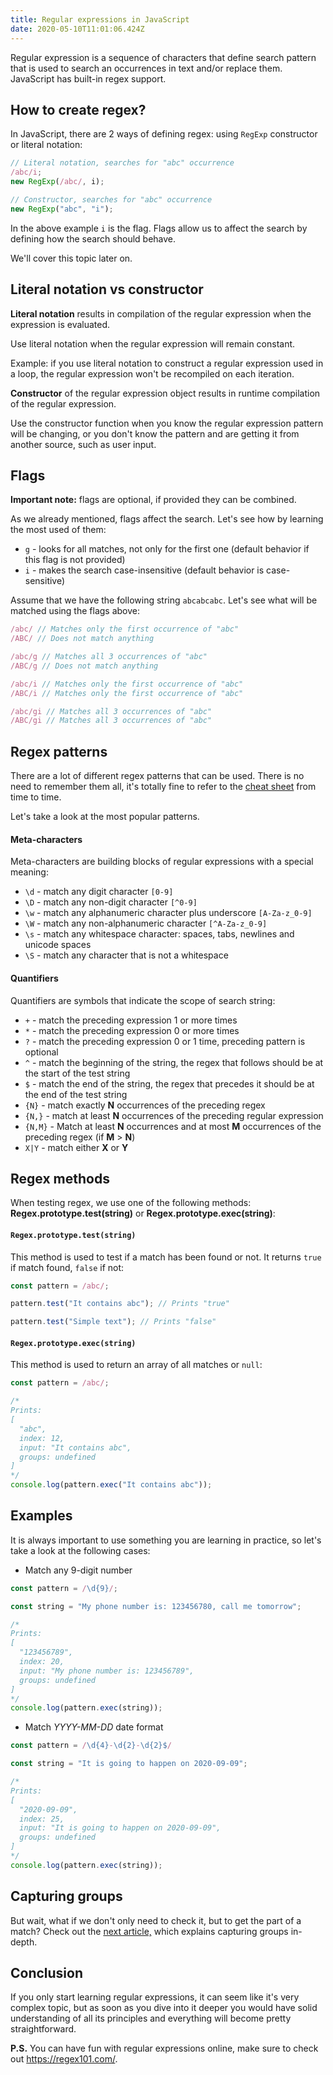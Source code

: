 ```yaml
---
title: Regular expressions in JavaScript
date: 2020-05-10T11:01:06.424Z
---
```

Regular expression is a sequence of characters that define search pattern that is used to search an occurrences in text and/or replace them. JavaScript has built-in regex support.

## How to create regex?

In JavaScript, there are 2 ways of defining regex: using `RegExp` constructor or literal notation:

```javascript
// Literal notation, searches for "abc" occurrence
/abc/i;
new RegExp(/abc/, i);

// Constructor, searches for "abc" occurrence
new RegExp("abc", "i");
```

In the above example `i` is the flag. Flags allow us to affect the search by defining how the search should behave. 

We'll cover this topic later on.

## Literal notation vs constructor

**Literal notation** results in compilation of the regular expression when the expression is evaluated. 

Use literal notation when the regular expression will remain constant. 

Example: if you use literal notation to construct a regular expression used in a loop, the regular expression won't be recompiled on each iteration.

**Constructor** of the regular expression object results in runtime compilation of the regular expression. 

Use the constructor function when you know the regular expression pattern will be changing, or you don't know the pattern and are getting it from another source, such as user input.

## Flags

**Important note:** flags are optional, if provided they can be combined.

As we already mentioned, flags affect the search. Let's see how by learning the most used of them:

* `g` - looks for all matches, not only for the first one (default behavior if this flag is not provided)
* `i` - makes the search case-insensitive (default behavior is case-sensitive)

Assume that we have the following string `abcabcabc`. Let's see what will be matched using the flags above:

```javascript
/abc/ // Matches only the first occurrence of "abc"
/ABC/ // Does not match anything

/abc/g // Matches all 3 occurrences of "abc"
/ABC/g // Does not match anything

/abc/i // Matches only the first occurrence of "abc"
/ABC/i // Matches only the first occurrence of "abc"

/abc/gi // Matches all 3 occurrences of "abc"
/ABC/gi // Matches all 3 occurrences of "abc"
```

## Regex patterns

There are a lot of different regex patterns that can be used. There is no need to remember them all, it's totally fine to refer to the [cheat sheet](https://www.keycdn.com/support/regex-cheatsheet) from time to time.

Let's take a look at the most popular patterns.

#### Meta-characters

Meta-characters are building blocks of regular expressions with a special meaning:

* `\d` - match any digit character `[0-9]`
* `\D` - match any non-digit character `[^0-9]`
* `\w` - match any alphanumeric character plus underscore `[A-Za-z_0-9]`
* `\W` - match any non-alphanumeric character `[^A-Za-z_0-9]`
* `\s` - match any whitespace character: spaces, tabs, newlines and unicode spaces
* `\S` - match any character that is not a whitespace

#### Quantifiers

Quantifiers are symbols that indicate the scope of search string:

* `+` - match the preceding expression 1 or more times
* `*` - match the preceding expression 0 or more times
* `?` - match the preceding expression 0 or 1 time, preceding pattern is optional
* `^` - match the beginning of the string, the regex that follows should be at the start of the test string
* `$` - match the end of the string, the regex that precedes it should be at the end of the test string
* `{N}` - match exactly **N** occurrences of the preceding regex
* `{N,}` - match at least **N** occurrences of the preceding regular expression
* `{N,M}` - Match at least **N** occurrences and at most **M** occurrences of the preceding regex (if **M** > **N**)
* `X|Y` - match either **X** or **Y**

## **Regex methods**

When testing regex, we use one of the following methods: **Regex.prototype.test(string)** or **Regex.prototype.exec(string)**:

#### `Regex.prototype.test(string)`

This method is used to test if a match has been found or not. It returns `true` if match found, `false` if not:

```javascript
const pattern = /abc/;

pattern.test("It contains abc"); // Prints "true"

pattern.test("Simple text"); // Prints "false"
```

#### `Regex.prototype.exec(string)`

This method is used to return an array of all matches or `null`:

```javascript
const pattern = /abc/;

/* 
Prints:
[
  "abc", 
  index: 12, 
  input: "It contains abc", 
  groups: undefined
] 
*/
console.log(pattern.exec("It contains abc")); 
```

## Examples

It is always important to use something you are learning in practice, so let's take a look at the following cases:

* Match any 9-digit number

```javascript
const pattern = /\d{9}/;

const string = "My phone number is: 123456780, call me tomorrow";

/* 
Prints: 
[
  "123456789", 
  index: 20, 
  input: "My phone number is: 123456789",  
  groups: undefined
] 
*/
console.log(pattern.exec(string));
```

* Match *YYYY-MM-DD* date format

```javascript
const pattern = /\d{4}-\d{2}-\d{2}$/

const string = "It is going to happen on 2020-09-09";

/* 
Prints:
[
  "2020-09-09", 
  index: 25, 
  input: "It is going to happen on 2020-09-09",  
  groups: undefined
] 
*/
console.log(pattern.exec(string));
```

## Capturing groups

But wait, what if we don't only need to check it, but to get the part of a match? Check out the [next article,](/2020-05-12-capturing-groups-in-regular-expressions/) which explains capturing groups in-depth.

## Conclusion

If you only start learning regular expressions, it can seem like it's very complex topic, but as soon as you dive into it deeper you would have solid understanding of all its principles and everything will become pretty straightforward.

**P.S.** You can have fun with regular expressions online, make sure to check out <https://regex101.com/>.